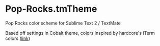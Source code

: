 Pop-Rocks.tmTheme
=================

Pop Rocks color scheme for Sublime Text 2 / TextMate

Based off settings in Cobalt theme, colors inspired by hardcore's iTerm colors ([link](https://github.com/hardcore/iTerm-colors))
